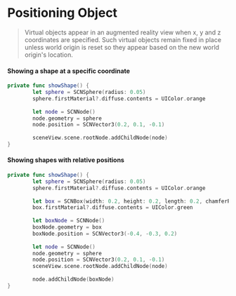 # Positioning Object 

> Virtual objects appear in an augmented reality view when x, y and z coordinates are specified. Such virtual objects remain fixed in place unless world origin is reset so they appear based on the new world origin's location.



#### Showing a shape at a specific coordinate

```swift
private func showShape() {
        let sphere = SCNSphere(radius: 0.05)
        sphere.firstMaterial?.diffuse.contents = UIColor.orange
        
        let node = SCNNode()
        node.geometry = sphere
        node.position = SCNVector3(0.2, 0.1, -0.1)
        
        sceneView.scene.rootNode.addChildNode(node)
}
```



#### Showing shapes with relative positions 

```swift
private func showShape() {
        let sphere = SCNSphere(radius: 0.05)
        sphere.firstMaterial?.diffuse.contents = UIColor.orange
        
        let box = SCNBox(width: 0.2, height: 0.2, length: 0.2, chamferRadius: 0.0)
        box.firstMaterial?.diffuse.contents = UIColor.green
        
        let boxNode = SCNNode()
        boxNode.geometry = box
        boxNode.position = SCNVector3(-0.4, -0.3, 0.2)
        
        let node = SCNNode()
        node.geometry = sphere
        node.position = SCNVector3(0.2, 0.1, -0.1)
        sceneView.scene.rootNode.addChildNode(node)
        
        node.addChildNode(boxNode)
}
```

